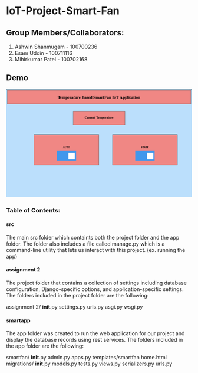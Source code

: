 # IoT-Project-Smart-Fan

## Group Members/Collaborators:

1. Ashwin Shanmugam - 100700236
2. Esam Uddin - 100711116
3. Mihirkumar Patel - 100702168

## Demo

![Alt text](/app.JPG?raw=true "demo")

### Table of Contents:

#### src 

The main src folder which containts both the project folder and the app folder. The folder also includes a file called manage.py which is a command-line utility that lets us interact with this project. (ex. running the app)

#### assignment 2 

The project folder that contains a collection of settings including database configuration, Django-specific options, and application-specific settings. The folders included in the project folder are the following:

assignment 2/
    __init__.py
    settings.py
    urls.py
    asgi.py
    wsgi.py

#### smartapp

The app folder was created to run the web application for our project and display the database records using rest services. The folders included in the app folder are the following:

smartfan/
    __init__.py
    admin.py
    apps.py
    templates/smartfan
         home.html
    migrations/
        __init__.py
    models.py
    tests.py
    views.py
    serializers.py
    urls.py
